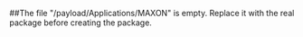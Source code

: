 ##The file "/payload/Applications/MAXON" is empty. Replace it with the real package before creating the package.